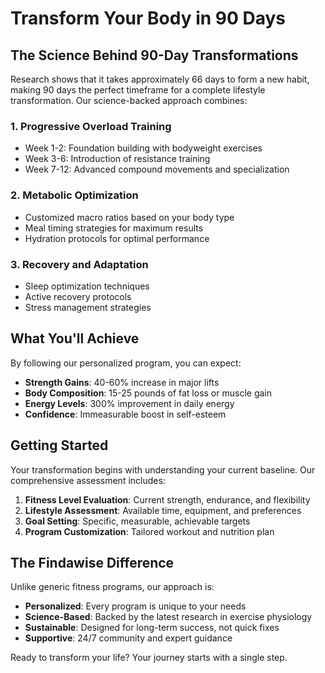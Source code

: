 # Transform Your Body in 90 Days

## The Science Behind 90-Day Transformations

Research shows that it takes approximately 66 days to form a new habit, making 90 days the perfect timeframe for a complete lifestyle transformation. Our science-backed approach combines:

### 1. Progressive Overload Training
- Week 1-2: Foundation building with bodyweight exercises
- Week 3-6: Introduction of resistance training
- Week 7-12: Advanced compound movements and specialization

### 2. Metabolic Optimization
- Customized macro ratios based on your body type
- Meal timing strategies for maximum results
- Hydration protocols for optimal performance

### 3. Recovery and Adaptation
- Sleep optimization techniques
- Active recovery protocols
- Stress management strategies

## What You'll Achieve

By following our personalized program, you can expect:

- **Strength Gains**: 40-60% increase in major lifts
- **Body Composition**: 15-25 pounds of fat loss or muscle gain
- **Energy Levels**: 300% improvement in daily energy
- **Confidence**: Immeasurable boost in self-esteem

## Getting Started

Your transformation begins with understanding your current baseline. Our comprehensive assessment includes:

1. **Fitness Level Evaluation**: Current strength, endurance, and flexibility
2. **Lifestyle Assessment**: Available time, equipment, and preferences
3. **Goal Setting**: Specific, measurable, achievable targets
4. **Program Customization**: Tailored workout and nutrition plan

## The Findawise Difference

Unlike generic fitness programs, our approach is:

- **Personalized**: Every program is unique to your needs
- **Science-Based**: Backed by the latest research in exercise physiology
- **Sustainable**: Designed for long-term success, not quick fixes
- **Supportive**: 24/7 community and expert guidance

Ready to transform your life? Your journey starts with a single step.
